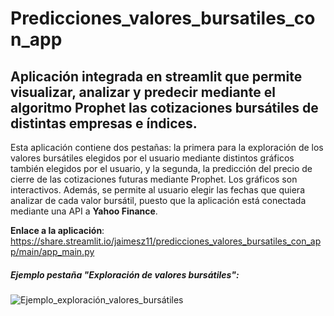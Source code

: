 # Predicciones_valores_bursatiles_con_app
## Aplicación integrada en streamlit que permite visualizar, analizar y predecir mediante el algoritmo Prophet las cotizaciones bursátiles de distintas empresas e índices.
Esta aplicación contiene dos pestañas: la primera para la exploración de los valores bursátiles elegidos por el usuario mediante distintos gráficos también elegidos por el usuario, y la segunda, la predicción del precio de cierre de las cotizaciones futuras mediante Prophet. Los gráficos son interactivos. Además, se permite al usuario elegir las fechas que quiera analizar de cada valor bursátil, puesto que la aplicación está conectada mediante una API a **Yahoo Finance**.

**Enlace a la aplicación**: https://share.streamlit.io/jaimesz11/predicciones_valores_bursatiles_con_app/main/app_main.py

##### Ejemplo pestaña "Exploración de valores bursátiles":
![Ejemplo_exploración_valores_bursátiles](https://raw.githubusercontent.com/parzibyte/WaterPy/master/assets/ImagenV1.png)


